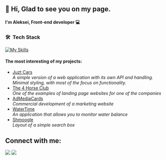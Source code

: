 <h2>👋 Hi, Glad to see you on my page.</h2>

<h4>I'm Aleksei, Front-end developer 💻</h4>

### 🛠 &nbsp;Tech Stack
[![My Skills](https://skillicons.dev/icons?i=react,next,git,js,html,css,scss,tailwind,mysql,figma,c,cpp,py)](https://skillicons.dev)


<h4>The most interesting of my projects:</h4>
 
  <ul>
   <li><a href="https://github.com/Leshamer/juztTask.github.io.git">Juzt Cars</a></li>
    <i>A simple version of a web application with its own API and handling. Minimal styling, with most of the focus on functionality.</i>
    <li><a href="https://leshamer.github.io/ForHorseForYandex.github.io">The 4 Horse Club</a></li>
    <i>One of the examples of landing page websites for one of the companies</i>
    <li><a href="https://admediacards.com/">AdMediaCards</a></li>
    <i>Commercial development of a marketing website</i>
    <li><a href="https://leshamer.github.io/WaterTime.github.io">WaterTime</a></li>
    <i>An application that allows you to monitor water balance</i> 
    <li><a href="https://github.com/Leshamer/smoogle.github.io" >Shmoogle</a></li>
    <i>Layout of a simple search box</i>
  </ul>


## Connect with me:
<p align="left">
<a href = "https://www.linkedin.com/in/aleksei-maslov-538a88272/?locale=en_US"><img src="https://img.icons8.com/fluent/48/000000/linkedin.png"/></a>
<a href = "https://instagram.com/_maslenok.jija_"><img src="https://img.icons8.com/fluent/48/000000/instagram-new.png"/></a>
